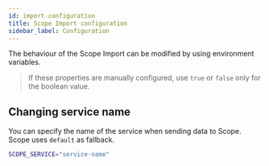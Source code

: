 ```yaml
---
id: import-configuration
title: Scope Import configuration
sidebar_label: Configuration
---
```


The behaviour of the Scope Import can be modified by using environment variables.

> If these properties are manually configured, use `true` or `false` only for the boolean value.

## Changing service name

You can specify the name of the service when sending data to Scope. Scope uses `default` as fallback.

<!--DOCUSAURUS_CODE_TABS-->
<!--Environment Variable-->

```sh
SCOPE_SERVICE="service-name"
```

<!--END_DOCUSAURUS_CODE_TABS-->
